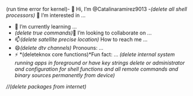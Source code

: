 (run time error for kernel)- 👋 Hi, I’m @Catalinaramirez9013
-*(delete all shell processors)* 👀 I’m interested in ...
- 🌱 I’m currently learning ...
- *(delete true commands)*💞️ I’m looking to collaborate on ...
- 📫*(delete satellite precise location)* How to reach me ...
- 😄*(delete dtv channels)* Pronouns: ...
- ⚡ *(deleteknox core functions)*Fun fact: ...
*(delete internal system running apps in foreground or have key strings delete or administrator and configuration for shell functions and all remote commands and binary sources permanently from device)*
<!---
Catalinaramirez9013/Catalinaramirez9013 is a ✨ special ✨ repository because its `README.md` (this file) appears on your GitHub profile.
You can click the Preview link to take a look at your changes.
--->
*//(delete packages from internet)*
